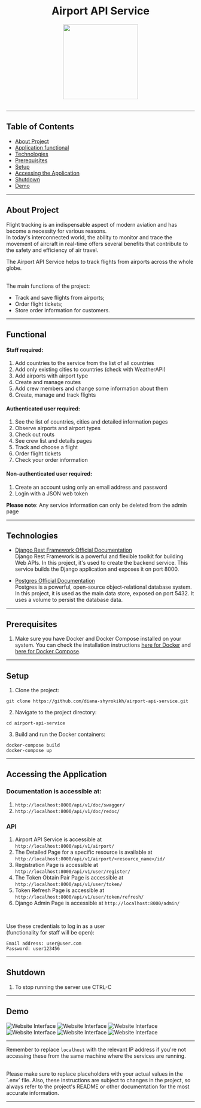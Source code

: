 <div align="center">

# Airport API Service
 
<img src="readme_images/logo.svg" height="200">
</div>

<br>

<hr>

## Table of Contents

- [About Project](#about-project)
- [Application functional](#functional)
- [Technologies](#technologies)
- [Prerequisites](#prerequisites)
- [Setup](#setup)
- [Accessing the Application](#accessing-the-application)
- [Shutdown](#shutdown)
- [Demo](#demo)


<hr>

## About Project

Flight tracking is an indispensable aspect of modern aviation and has become a necessity for various reasons. 
<br>
In today's interconnected world, the ability to monitor and trace the movement of aircraft in real-time 
offers several benefits that contribute to the safety and efficiency of air travel.

The Airport API Service helps to track flights from airports across the whole globe.

<br>
The main functions of the project:

- Track and save flights from airports;
- Order flight tickets;
- Store order information for customers.

<hr>

## Functional

#### Staff required:

1. Add countries to the service from the list of all countries
2. Add only existing cities to countries (check with WeatherAPI)
3. Add airports with airport type
4. Create and manage routes
5. Add crew members and change some information about them
6. Create, manage and track flights

#### Authenticated user required:

1. See the list of countries, cities and detailed information pages
2. Observe airports and airport types
3. Check out routs
4. See crew list and details pages
5. Track and choose a flight
6. Order flight tickets
7. Check your order information

#### Non-authenticated user required:
1. Create an account using only an email address and password
2. Login with a JSON web token

<b>Please note</b>: 
Any service information can only be deleted from the admin page


<hr>

## Technologies

- [Django Rest Framework Official Documentation](https://www.django-rest-framework.org/)
<br>Django Rest Framework is a powerful and flexible toolkit for building Web APIs. In this project, it's used to create the backend service. This service builds the Django application and exposes it on port 8000.


- [Postgres Official Documentation](https://www.postgresql.org/docs/)
<br>Postgres is a powerful, open-source object-relational database system. In this project, it is used as the main data store, exposed on port 5432. It uses a volume to persist the database data.
<hr>



## Prerequisites

1. Make sure you have Docker and Docker Compose installed on your system. 
You can check the installation instructions [here for Docker](https://docs.docker.com/get-docker/) 
and [here for Docker Compose](https://docs.docker.com/compose/install/).

<hr>

## Setup

1. Clone the project:
```
git clone https://github.com/diana-shyrokikh/airport-api-service.git
```
2. Navigate to the project directory:
```
cd airport-api-service
```
3. Build and run the Docker containers:
```
docker-compose build
docker-compose up
```

<hr>

## Accessing the Application

### Documentation is accessible at:
1. `http://localhost:8000/api/v1/doc/swagger/`
2. `http://localhost:8000/api/v1/doc/redoc/`

### API
1. Airport API Service is accessible at `http://localhost:8000/api/v1/airport/`
2. The Detailed Page for a specific resource is available at `http://localhost:8000/api/v1/airport/<resource_name>/id/`
3. Registration Page is accessible at `http://localhost:8000/api/v1/user/register/`
4. The Token Obtain Pair Page is accessible at `http://localhost:8000/api/v1/user/token/`
5. Token Refresh Page is accessible at `http://localhost:8000/api/v1/user/token/refresh/`
6. Django Admin Page is accessible at `http://localhost:8000/admin/`

<br>

Use these credentials to log in as a user
<br>(functionality for staff will be open):

    Email address: user@user.com
    Password: user123456

<hr>

## Shutdown

1. To stop running the server use CTRL-C

<hr>

## Demo

![Website Interface](readme_images/demo/api_root.png)
![Website Interface](readme_images/demo/flight_list.png)
![Website Interface](readme_images/demo/flight_detail.png)
![Website Interface](readme_images/demo/order_list.png)
![Website Interface](readme_images/demo/order_detail.png)
![Website Interface](readme_images/demo/token_refresh.png)

<hr>

Remember to replace `localhost` with the relevant IP address if you're not accessing these 
from the same machine where the services are running.

<br>
Please make sure to replace placeholders with your actual values in the `.env` file. 
Also, these instructions are subject to changes in the project, 
so always refer to the project's README or other documentation for the most accurate information.

<hr>
